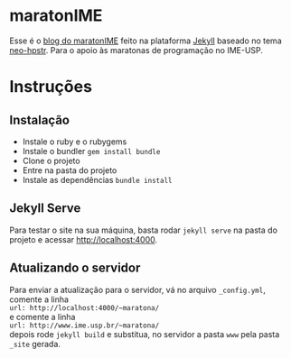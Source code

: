 # maratonIME
Esse é o [blog do maratonIME](http://www.ime.usp.br/~maratona/) feito na plataforma [Jekyll](http://jekyllrb.com) baseado no tema [neo-hpstr](https://github.com/aron-bordin/neo-hpstr-jekyll-theme). Para o apoio às maratonas de programação no IME-USP.

# Instruções
## Instalação
- Instale o ruby e o rubygems
- Instale o bundler `gem install bundle`
- Clone o projeto
- Entre na pasta do projeto
- Instale as dependências `bundle install`

## Jekyll Serve
Para testar o site na sua máquina, basta rodar `jekyll serve` na pasta do projeto e acessar [http://localhost:4000](http://localhost:4000).

## Atualizando o servidor
Para enviar a atualização para o servidor, vá no arquivo `_config.yml`, comente a linha  
`url: http://localhost:4000/~maratona/`  
e comente a linha  
`url: http://www.ime.usp.br/~maratona/`  
depois rode `jekyll build` e substitua, no servidor a pasta `www` pela pasta `_site` gerada.
